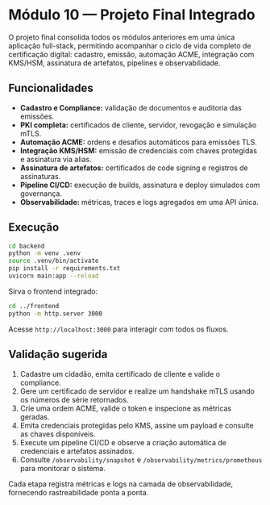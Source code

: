 # Módulo 10 &mdash; Projeto Final Integrado

O projeto final consolida todos os módulos anteriores em uma única aplicação full-stack, permitindo acompanhar o ciclo de vida completo de certificação digital: cadastro, emissão, automação ACME, integração com KMS/HSM, assinatura de artefatos, pipelines e observabilidade.

## Funcionalidades

- **Cadastro e Compliance:** validação de documentos e auditoria das emissões.
- **PKI completa:** certificados de cliente, servidor, revogação e simulação mTLS.
- **Automação ACME:** ordens e desafios automáticos para emissões TLS.
- **Integração KMS/HSM:** emissão de credenciais com chaves protegidas e assinatura via alias.
- **Assinatura de artefatos:** certificados de code signing e registros de assinaturas.
- **Pipeline CI/CD:** execução de builds, assinatura e deploy simulados com governança.
- **Observabilidade:** métricas, traces e logs agregados em uma API única.

## Execução

```bash
cd backend
python -m venv .venv
source .venv/bin/activate
pip install -r requirements.txt
uvicorn main:app --reload
```

Sirva o frontend integrado:

```bash
cd ../frontend
python -m http.server 3000
```

Acesse `http://localhost:3000` para interagir com todos os fluxos.

## Validação sugerida

1. Cadastre um cidadão, emita certificado de cliente e valide o compliance.
2. Gere um certificado de servidor e realize um handshake mTLS usando os números de série retornados.
3. Crie uma ordem ACME, valide o token e inspecione as métricas geradas.
4. Emita credenciais protegidas pelo KMS, assine um payload e consulte as chaves disponíveis.
5. Execute um pipeline CI/CD e observe a criação automática de credenciais e artefatos assinados.
6. Consulte `/observability/snapshot` e `/observability/metrics/prometheus` para monitorar o sistema.

Cada etapa registra métricas e logs na camada de observabilidade, fornecendo rastreabilidade ponta a ponta.
